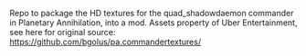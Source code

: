 Repo to package the HD textures for the quad_shadowdaemon commander in Planetary Annihilation, into a mod. Assets property of Uber Entertainment, see here for original source: https://github.com/bgolus/pa.commandertextures/